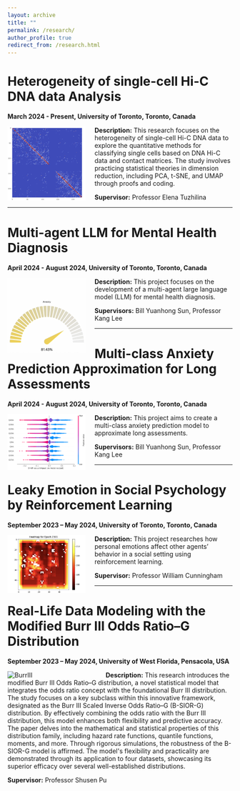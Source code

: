 ```yaml
---
layout: archive
title: ""
permalink: /research/
author_profile: true
redirect_from: /research.html
---
```


<h1>Heterogeneity of single-cell Hi-C DNA data Analysis</h1>
<p><strong>March 2024 - Present, University of Toronto, Toronto, Canada</strong></p>

<img src="../images/singlecell1.png" alt="Single Cell Hi-C" align="left" style="width: 175px; height: auto; margin-right: 20px;" />

<p><strong>Description:</strong> This research focuses on the heterogeneity of single-cell Hi-C DNA data to explore the quantitative methods for classifying single cells based on DNA Hi-C data and contact matrices. The study involves practicing statistical theories in dimension reduction, including PCA, t-SNE, and UMAP through proofs and coding.</p>
<p><strong>Supervisor:</strong> Professor Elena Tuzhilina</p>

<hr/>

<h1>Multi-agent LLM for Mental Health Diagnosis</h1>
<p><strong>April 2024 - August 2024, University of Toronto, Toronto, Canada</strong></p>

<img src="../images/llm.png" alt="Single Cell Hi-C" align="left" style="width: 175px; height: auto; margin-right: 20px;" />

<p><strong>Description:</strong> This project focuses on the development of a multi-agent large language model (LLM) for mental health diagnosis.</p>
<p><strong>Supervisors:</strong> Bill Yuanhong Sun, Professor Kang Lee</p>

<hr/>

<h1>Multi-class Anxiety Prediction Approximation for Long Assessments</h1>
<p><strong>April 2024 - August 2024, University of Toronto, Toronto, Canada</strong></p>

<img src="../images/shap_summary.png" alt="Single Cell Hi-C" align="left" style="width: 175px; height: auto; margin-right: 20px;" />

<p><strong>Description:</strong> This project aims to create a multi-class anxiety prediction model to approximate long assessments.</p>
<p><strong>Supervisors:</strong> Bill Yuanhong Sun, Professor Kang Lee</p>

<hr/>

<h1>Leaky Emotion in Social Psychology by Reinforcement Learning</h1>
<p><strong>September 2023 – May 2024, University of Toronto, Toronto, Canada</strong></p>

<img src="../images/gem.png" alt="Single Cell Hi-C" align="left" style="width: 175px; height: auto; margin-right: 20px;" />

<p><strong>Description:</strong> This project researches how personal emotions affect other agents’ behavior in a social setting using reinforcement learning.</p>
<p><strong>Supervisor:</strong> Professor William Cunningham</p>

<hr/>

<h1>Real-Life Data Modeling with the Modified Burr III Odds Ratio–G Distribution</h1>
<p><strong>September 2023 – May 2024, University of West Florida, Pensacola, USA</strong></p>

<img src="path_to_image" alt="BurrIII" align="left" style="width: 200px; height: auto; margin-right: 20px;" />

<p><strong>Description:</strong> This research introduces the modified Burr III Odds Ratio–G distribution, a novel statistical model that integrates the odds ratio concept with the foundational Burr III distribution. The study focuses on a key subclass within this innovative framework, designated as the Burr III Scaled Inverse Odds Ratio–G (B-SIOR-G) distribution. By effectively combining the odds ratio with the Burr III distribution, this model enhances both flexibility and predictive accuracy. The paper delves into the mathematical and statistical properties of this distribution family, including hazard rate functions, quantile functions, moments, and more. Through rigorous simulations, the robustness of the B-SIOR-G model is affirmed. The model's flexibility and practicality are demonstrated through its application to four datasets, showcasing its superior efficacy over several well-established distributions.</p>
<p><strong>Supervisor:</strong> Professor Shusen Pu</p>
